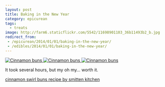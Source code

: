 ```yaml
---
layout: post
title: Baking in the New Year
category: epicurean
tags:
  - treats
image: http://farm6.staticflickr.com/5542/11698901103_36b11493b2_b.jpg
redirect_from:
 - /epicurean/2014/01/01/baking-in-the-new-year/
 - /edibles/2014/01/01/baking-in-the-new-year/
---
```


<div class="photos">
<a href="http://www.flickr.com/photos/katydecorah/11698901103/" title="Cinnamon buns by katydecorah, on Flickr">
<img src="http://farm6.staticflickr.com/5542/11698901103_36b11493b2_b.jpg" class="pop-out" alt="Cinnamon buns"></a><a href="http://www.flickr.com/photos/katydecorah/11699039284/" title="Cinnamon buns by katydecorah, on Flickr">
<img src="http://farm4.staticflickr.com/3801/11699039284_3d7e23fe5b_b.jpg" class="img-half" alt="Cinnamon buns"></a><a href="http://www.flickr.com/photos/katydecorah/11699421976/" title="Cinnamon buns by katydecorah, on Flickr">
<img src="http://farm4.staticflickr.com/3681/11699421976_cffeb2eab1_b.jpg" class="img-half" alt="Cinnamon buns"></a>
</div>

It took several hours, but my oh my&hellip; worth it.

[cinnamon swirl buns recipe by smitten kitchen](http://smittenkitchen.com/blog/2009/04/cinnamon-swirl-buns-so-much-news/)